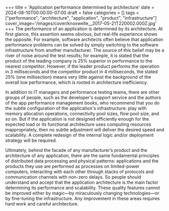 +++
title = 'Application performance determined by architecture'
date = 2024-08-10T00:00:00-07:00
draft = false
categories = []
tags = ["performance", "architecture", "application", "product", "infrastructure"]
cover_image='/images/cover/knoxwelle__2017-05-21T220002.000Z.jpg'
+++
The performance of an application is determined by its architecture. At first glance, this assertion seems obvious, but real-life experience shows the opposite. For example, software architects often believe that application performance problems can be solved by simply switching to the software infrastructure from another manufacturer. The source of this belief may be a river of noise around the test results; for example, it is stated that the product of the leading company is 25% superior in performance to the nearest competitor. However, if the leader product performs the operation in 3 milliseconds and the competitor product in 4 milliseconds, the stated 25% (one millisection) means very little against the background of the overall low performance, which is rooted in architecture inefficiency.

In addition to IT managers and performance testing teams, there are other groups of people, such as the developer's support service and the authors of the app performance management books, who recommend that you do the subtle configuration of the application's infrastructure: play with memory allocation operations, connectivity pool sizes, flow pool size, and so on. But if the application is not designed efficiently enough for the expected load or its functional architecture uses computing resources inappropriately, then no subtle adjustment will deliver the desired speed and scalability. A complete redesign of the internal logic and/or deployment strategy will be required.

Ultimately, behind the facade of any manufacturer’s product and the architecture of any application, there are the same fundamental principles of distributed data processing and physical patterns: applications and the products they use are performed as processes on limited-power computers, interacting with each other through stacks of protocols and communication channels with non-zero delays. So people should understand and accept that the application architecture is the main factor determining its performance and scalability. These quality features cannot be improved either by magic—by miraculously changing technologies—or by fine-tuning the infrastructure. Any improvement in these areas requires hard work and careful architecture.